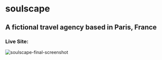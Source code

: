 # soulscape
## A fictional travel agency based in Paris, France
### Live Site: 

![soulscape-final-screenshot](https://user-images.githubusercontent.com/73366421/104215162-653d8680-5406-11eb-96ee-f95759ca4163.png)
